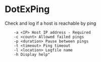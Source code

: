 # DotExPing
Check and log if a host is reachable by ping

		-a <IP> Host IP address - Required
		-c <count> Allowed failed pings
		-p <duration> Pause between pings
		-t <timeout> Ping timeout
		-l <location> Logfile name
		-h Display help"
